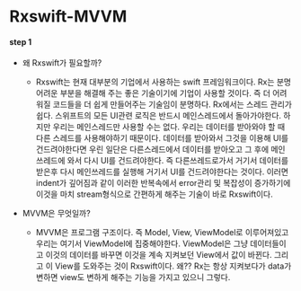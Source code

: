 # Rxswift-MVVM

#### step 1

* 왜 Rxswift가 필요할까?
    * Rxswift는 현재 대부분의 기업에서 사용하는 swift 프레임워크이다. Rx는 분명 어려운 부분을 해결해 주는 좋은 기술이기에 기업이 사용할 것이다. 즉 더 어려워질 코드들을 더 쉽게 만들어주는 기술임이 분명하다. 
        Rx에서는 스레드 관리가 쉽다. 스위프트의 모든 UI관련 로직은 반드시 메인스레드에서 돌아가야한다. 하지만 우리는 메인스레드만 사용할 수는 없다. 우리는 데이터를 받아와야 할 때 다른 스레드를 사용해야하기 때문이다. 데이터를 받아와서 그것을 이용해 UI를 건드려야한다면 우린 일단은 다른스레드에서 데이터를 받아오고 그 후에 메인쓰레드에 와서 다시 UI를 건드려야한다. 즉 다른쓰레드로가서 거기서 데이터를 받은후 다시 메인쓰레드를 실행해 거기서 UI를 건드려야한다는 것이다. 이러면 indent가 깊어짐과 같이 이러한 반복속에서 error관리 및 복잡성이 증가하기에 이것을 마치 stream형식으로 간편하게 해주는 기술이 바로 Rxswift이다.
        
* MVVM은 무엇일까?
    * MVVM은 프로그램 구조이다. 즉 Model, View, ViewModel로 이루어져있고 우리는 여기서 ViewModel에 집중해야한다. ViewModel은 그냥 데이터들이고 이것의 데이터를 바꾸면 이것을 계속 지켜보던 View에서 값이 바뀐다. 그리고 이 View를 도와주는 것이 Rxswift이다. 왜?? Rx는 항상 지켜보다가 data가 변하면 view도 변하게 해주는 기능을 가지고 있으니 그렇다. 
